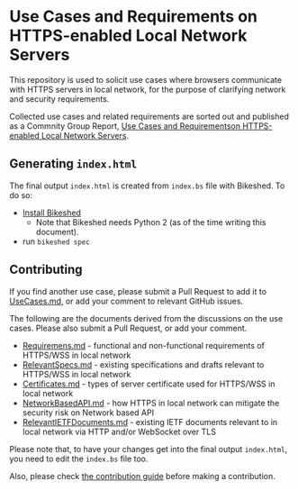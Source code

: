 # Use Cases and Requirements on HTTPS-enabled Local Network Servers

This repository is used to solicit use cases where browsers communicate with HTTPS servers in local network,
for the purpose of clarifying network and security requirements.

Collected use cases and related requirements are sorted out and published as a Commnity Group Report,
[Use Cases and Requirementson HTTPS-enabled Local Network Servers](https://httpslocal.github.io/usecases).

## Generating `index.html`

The final output `index.html` is created from `index.bs` file with Bikeshed. To do so:

- [Install Bikeshed](https://tabatkins.github.io/bikeshed/#installing)
    - Note that Bikeshed needs Python 2 (as of the time writing this document).
- run `bikeshed spec`

## Contributing

If you find another use case, please submit a Pull Request to add it to [UseCases.md](UseCases.md), or add your comment to relevant GitHub issues.

The following are the documents derived from the discussions on the use cases. Please also submit a Pull Request, or add your comment.

* [Requiremens.md](Requirements.md) - functional and non-functional requirements of HTTPS/WSS in local network
* [RelevantSpecs.md](RelevantSpecs.md) - existing specifications and drafts relevant to HTTPS/WSS in local network
* [Certificates.md](Certificates.md) - types of server certificate used for HTTPS/WSS in local network
* [NetworkBasedAPI.md](NetworkBasedAPI.md) - how HTTPS in local network can mitigate the security risk on Network based API
* [RelevantIETFDocuments.md](RelevantIETFDocuments.md) - existing IETF documents relevant to
in local network via HTTP and/or WebSocket over TLS

Please note that, to have your changes get into the final output `index.html`, you need to edit the `index.bs` file too.

Also, please check [the contribution guide](CONTRIBUTING.md) before making a contribution.
